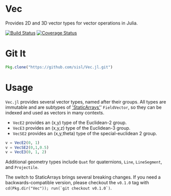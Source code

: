 # Vec

Provides 2D and 3D vector types for vector operations in Julia.

[![Build Status](https://travis-ci.org/sisl/Vec.jl.svg?branch=master)](https://travis-ci.org/sisl/Vec.jl)
[![Coverage Status](https://coveralls.io/repos/sisl/Vec.jl/badge.svg?branch=master&service=github)](https://coveralls.io/github/sisl/Vec.jl?branch=master)

# Git It

```julia
Pkg.clone("https://github.com/sisl/Vec.jl.git")
```

# Usage

`Vec.jl` provides several vector types, named after their groups. All types are immutable and are subtypes of ['StaticArrays'](https://github.com/JuliaArrays/StaticArrays.jl)' `FieldVector`, so they can be indexed and used as vectors in many contexts.

* `VecE2` provides an (x,y) type of the Euclidean-2 group.
* `VecE3` provides an (x,y,z) type of the Euclidean-3 group.
* `VecSE2` provides an (x,y,theta) type of the special-euclidean 2 group.

```julia
v = VecE2(0, 1)
v = VecSE2(0,1,0.5)
v = VecE3(0, 1, 2)
```

Additional geometry types include `Quat` for quaternions, `Line`, `LineSegment`, and `Projectile`.

The switch to StaticArrays brings several breaking changes. If you need a backwards-compatible version, please checkout the `v0.1.0` tag with ```cd(Pkg.dir("Vec")); run(`git checkout v0.1.0`)```.
